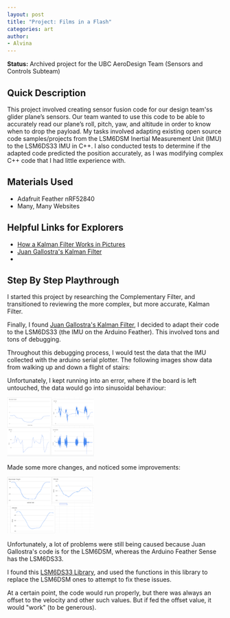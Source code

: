 ```yaml
---
layout: post
title: "Project: Films in a Flash"
categories: art
author:
- Alvina
---
```


<b>Status:</b> Archived project for the UBC AeroDesign Team (Sensors and Controls Subteam)

## Quick Description
This project involved creating sensor fusion code for our design team'ss glider plane’s sensors. Our team wanted to use this code to be able to accurately read our plane’s roll, pitch, yaw, and altitude in order to know when to drop the payload. My tasks involved adapting existing open source code samples/projects from the LSM6DSM Inertial Measurement Unit (IMU) to the LSM6DS33 IMU in C++. I also conducted tests to determine if the adapted code predicted the position accurately, as I was modifying complex C++ code that I had little experience with.

## Materials Used

- Adafruit Feather nRF52840 
- Many, Many Websites

## Helpful Links for Explorers
- [How a Kalman Filter Works in Pictures](https://www.bzarg.com/p/how-a-kalman-filter-works-in-pictures/)
- [Juan Gallostra's Kalman Filter](https://github.com/juangallostra/AltitudeEstimation?utm_source=platformio&utm_medium=piohome)
- 



## Step By Step Playthrough

I started this project by researching the Complementary Filter, and transitioned to reviewing the more complex, but more accurate, Kalman Filter. 

Finally, I found [Juan Gallostra's Kalman Filter](https://github.com/juangallostra/AltitudeEstimation?utm_source=platformio&utm_medium=piohome), I decided to adapt their code to the LSM6DS33 (the IMU on the Arduino Feather). This involved tons and tons of debugging. 

Throughout this debugging process, I would test the data that the IMU collected with the arduino serial plotter. The following images show data from walking up and down a flight of stairs:


Unfortunately, I kept running into an error, where if the board is left untouched, the data would go into sinusoidal behaviour:

<img src="../assets/Sensor_Fusion_Testing.png" style="width:40%">


Made some more changes, and noticed some improvements:

<img src="../assets/Sensor_Fusion_LSM6DSM.png" style="width:40%">

Unfortunately, a lot of problems were still being caused because Juan Gallostra's code is for the LSM6DSM, whereas the Arduino Feather Sense has the LSM6DS33.

I found this [LSM6DS33 Library](https://os.mbed.com/users/bclaus/code/LSM6DS33/file/4e7d663e26bd/LSM6DS33.h/), and used the functions in this library to replace the LSM6DSM ones to attempt to fix these issues.

At a certain point, the code would run properly, but there was always an offset to the velocity and other such values. But if fed the offset value, it would "work" (to be generous). 
